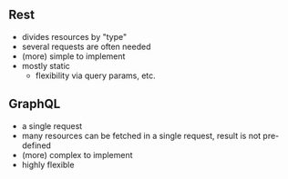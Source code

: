 ## Rest

- divides resources by "type"
- several requests are often needed
- (more) simple to implement
- mostly static
  - flexibility via query params, etc.

## GraphQL

- a single request
- many resources can be fetched in a single request, result is not pre-defined
- (more) complex to implement
- highly flexible
